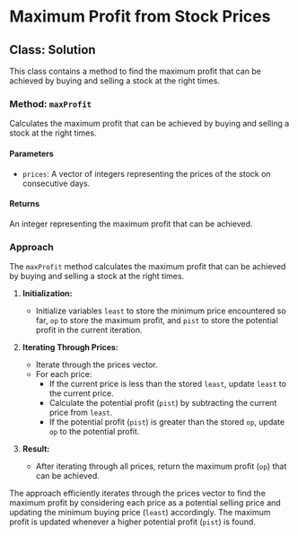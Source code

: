 # Maximum Profit from Stock Prices

## Class: Solution

This class contains a method to find the maximum profit that can be achieved by buying and selling a stock at the right times.

### Method: `maxProfit`

Calculates the maximum profit that can be achieved by buying and selling a stock at the right times.

#### Parameters

- `prices`: A vector of integers representing the prices of the stock on consecutive days.

#### Returns

An integer representing the maximum profit that can be achieved.

### Approach

The `maxProfit` method calculates the maximum profit that can be achieved by buying and selling a stock at the right times.

1. **Initialization:**
   - Initialize variables `least` to store the minimum price encountered so far, `op` to store the maximum profit, and `pist` to store the potential profit in the current iteration.

2. **Iterating Through Prices:**
   - Iterate through the prices vector.
   - For each price:
      - If the current price is less than the stored `least`, update `least` to the current price.
      - Calculate the potential profit (`pist`) by subtracting the current price from `least`.
      - If the potential profit (`pist`) is greater than the stored `op`, update `op` to the potential profit.

3. **Result:**
   - After iterating through all prices, return the maximum profit (`op`) that can be achieved.

The approach efficiently iterates through the prices vector to find the maximum profit by considering each price as a potential selling price and updating the minimum buying price (`least`) accordingly. The maximum profit is updated whenever a higher potential profit (`pist`) is found.
